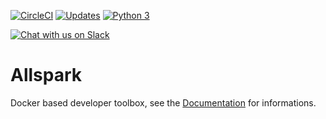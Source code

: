 [![CircleCI](https://circleci.com/gh/actiniumio/allspark.svg?style=svg)](https://circleci.com/gh/actiniumio/allspark)
[![Updates](https://pyup.io/repos/github/actiniumio/allspark/shield.svg)](https://pyup.io/repos/github/actiniumio/allspark/)
[![Python 3](https://pyup.io/repos/github/actiniumio/allspark/python-3-shield.svg)](https://pyup.io/repos/github/actiniumio/allspark/)

[![Chat with us on Slack](https://img.shields.io/badge/chat%20with%20us%20on-Slack-blue.svg)](https://actiniumio.slack.com)

# Allspark

Docker based developer toolbox, see the [Documentation](https://docs.actinium.io/) for informations.
